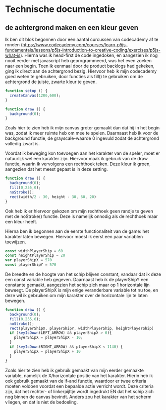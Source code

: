 # Technische documentatie

## de achtergrond maken en een kleur geven
Ik ben dit blok begonnen door een aantal curcussen van codecademy af te ronden (https://www.codecademy.com/courses/learn-p5js-fundamentals/lessons/p5js-introduction-to-creative-coding/exercises/p5js-what-is). Hierna was ik head-first de code ingedoken, en aangezien ik nog nooit eerder met javascript heb geprogrammeerd, was het even zoeken naar een begin. Toen ik eenmaal door de product backlogs had gekeken, ging ik direct aan de achtergrond bezig. Hiervoor heb ik mijn codecademy goed weten te gebruiken, door functies als fill() te gebruiken om de achtergrond de juiste, zwarte kleur te geven.

```javascript
function setup () {
  createCanvas(1200,600);
}

function draw () {
  background(0);
}
```
Zoals hier te zien heb ik mijn canvas groter gemaakt dan dat hij in het begin was, zodat ik meer ruimte heb om mee te spelen. Daarnaast heb ik voor de background functie, de grayscale-waarde 0 ingevuld zodat de achtergrond volledig zwart is.

Voordat ik beweging kon toevoegen aan het karakter van de speler, moet er natuurlijk wel een karakter zijn. Hiervoor maak ik gebruik van de draw functie, waarin ik vervolgens een rechthoek teken. Deze kleur ik groen, aangezien dat het meest gepast is in deze setting.

```javascript
function draw () {
  background(0);
  fill(0,255,0);
  noStroke();
  rect(width/2 - 30, height - 30, 60, 20)
}
```
Ook heb ik er hiervoor gekozen om mijn rechthoek geen randje te geven met de noStroke() functie. Deze is namelijk onnodig als de rechthoek maar een kleur heeft.

Hierna ben ik begonnen aan de eerste functionaliteit van de game: het karakter laten bewegen. Hiervoor moest ik eerst een paar variablen toewijzen.

```javascript
const widthPlayerShip = 60
const heightPlayerShip = 20
var playerShipX = 570
const playerShipY = 570
```

De breedte en de hoogte van het schip blijven constant, vandaar dat ik deze een const variable heb gegeven. Daarnaast heb ik de playerShipY een constante gemaakt, aangezien het schip zich maar op 1 horizontale lijn beweegt. De playerShipX is mijn enige veranderbare variable tot nu toe, en deze wil ik gebruiken om mijn karakter over de horizontale lijn te laten bewegen.

```javascript
function draw () {
  background(0);
  fill(0,255,0);
  noStroke();
  rect(playerShipX, playerShipY, widthPlayerShip, heightPlayerShip)
  if (keyIsDown(LEFT_ARROW) && playerShipX > 0){
    playerShipX = playerShipX - 10;
  }
  if (keyIsDown(RIGHT_ARROW) && playerShipX < 1140) {
    playerShipX = playerShipX + 10
  }
}
```

Zoals hier te zien heb ik gebruik gemaakt van mijn eerder gemaakte variable, namelijk de X/horizontale positie van het karakter.  Hierin heb ik ook gebruik gemaakt van de if-and functie, waardoor er twee criteria moeten voldoen voordat een bepaalde actie verricht wordt. Deze criteria zijn, dat het rechter- of linkerpijltje wordt ingedrukt EN dat het schip zich nog binnen de canvas bevindt. Anders zou het karakter van het scherm vliegen, en dat is niet de bedoeling.

